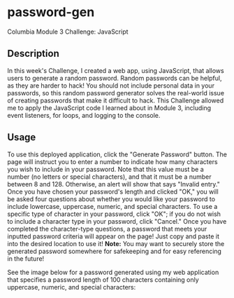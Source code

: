 # password-gen
Columbia Module 3 Challenge: JavaScript

## Description
In this week's Challenge, I created a web app, using JavaScript, that allows users to generate a random password. Random passwords can be helpful, as they are harder to hack! You should not include personal data in your passwords, so this random password generator solves the real-world issue of creating passwords that make it difficult to hack. This Challenge allowed me to apply the JavaScript code I learned about in Module 3, including event listeners, for loops, and logging to the console.

## Usage
To use this deployed application, click the "Generate Password" button. The page will instruct you to enter a number to indicate how many characters you wish to include in your password. Note that this value must be a number (no letters or special characters), and that it must be a number between 8 and 128. Otherwise, an alert will show that says "Invalid entry." Once you have chosen your password's length and clicked "OK," you will be asked four questions about whether you would like your password to include lowercase, uppercase, numeric, and special characters. To use a specific type of character in your password, click "OK"; if you do not wish to include a character type in your password, click "Cancel." Once you have completed the character-type questions, a password that meets your inputted password criteria will appear on the page! Just copy and paste it into the desired location to use it! **Note:** You may want to securely store the generated password somewhere for safekeeping and for easy referencing in the future!

See the image below for a password generated using my web application that specifies a password length of 100 characters containing only uppercase, numeric, and special characters: